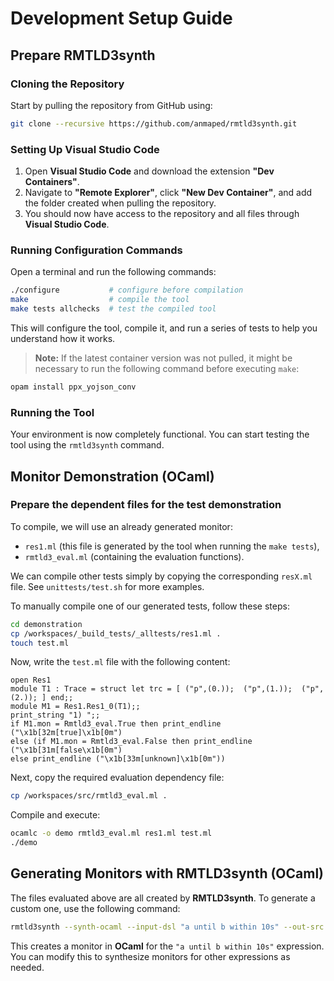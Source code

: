 # Development Setup Guide

## Prepare RMTLD3synth

### Cloning the Repository

Start by pulling the repository from GitHub using:

```sh
git clone --recursive https://github.com/anmaped/rmtld3synth.git
```

### Setting Up Visual Studio Code

1.  Open **Visual Studio Code** and download the extension **"Dev Containers"**.
2.  Navigate to **"Remote Explorer"**, click **"New Dev Container"**, and add the folder created when pulling the repository.
3.  You should now have access to the repository and all files through **Visual Studio Code**.

### Running Configuration Commands

Open a terminal and run the following commands:

```sh
./configure           # configure before compilation
make                  # compile the tool
make tests allchecks  # test the compiled tool
```

This will configure the tool, compile it, and run a series of tests to help you understand how it works.

> **Note:** If the latest container version was not pulled, it might be necessary to run the following command before executing `make`:

```sh
opam install ppx_yojson_conv
```

### Running the Tool

Your environment is now completely functional. You can start testing the tool using the `rmtld3synth` command.


## Monitor Demonstration (OCaml)

### Prepare the dependent files for the test demonstration

To compile, we will use an already generated monitor:

-   `res1.ml` (this file is generated by the tool when running the `make tests`),
-   `rmtld3_eval.ml` (containing the evaluation functions).

We can compile other tests simply by copying the corresponding `resX.ml` file. See `unittests/test.sh` for more examples.

To manually compile one of our generated tests, follow these steps:

```sh
cd demonstration
cp /workspaces/_build_tests/_alltests/res1.ml .
touch test.ml
``` 

Now, write the `test.ml` file with the following content:

```
open Res1
module T1 : Trace = struct let trc = [ ("p",(0.));  ("p",(1.));  ("p",(2.)); ] end;;
module M1 = Res1.Res1_0(T1);;
print_string "1) ";;
if M1.mon = Rmtld3_eval.True then print_endline ("\x1b[32m[true]\x1b[0m") 
else (if M1.mon = Rmtld3_eval.False then print_endline ("\x1b[31m[false\x1b[0m")
else print_endline ("\x1b[33m[unknown]\x1b[0m"))
```

Next, copy the required evaluation dependency file:

```sh
cp /workspaces/src/rmtld3_eval.ml .
``` 

Compile and execute:

```sh
ocamlc -o demo rmtld3_eval.ml res1.ml test.ml
./demo
```

## Generating Monitors with RMTLD3synth (OCaml)

The files evaluated above are all created by **RMTLD3synth**. To generate a custom one, use the following command:

```sh
rmtld3synth --synth-ocaml --input-dsl "a until b within 10s" --out-src demonstration
```

This creates a monitor in **OCaml** for the `"a until b within 10s"` expression. You can modify this to synthesize monitors for other expressions as needed.
